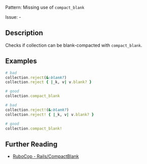 Pattern: Missing use of `compact_blank`

Issue: -

## Description

Checks if collection can be blank-compacted with `compact_blank`.

## Examples

```ruby
# bad
collection.reject(&:blank?)
collection.reject { |_k, v| v.blank? }

# good
collection.compact_blank

# bad
collection.reject!(&:blank?)
collection.reject! { |_k, v| v.blank? }

# good
collection.compact_blank!
```

## Further Reading

* [RuboCop - Rails/CompactBlank](https://docs.rubocop.org/rubocop-rails/cops_rails.html#railscompactblank)
